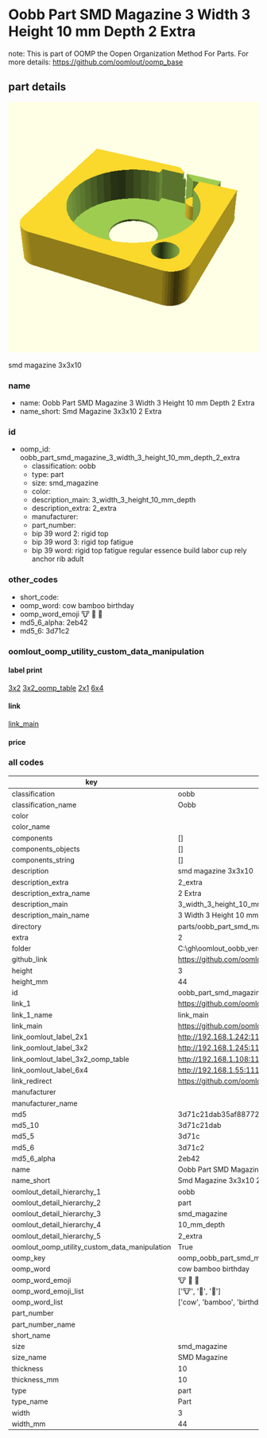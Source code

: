# Oobb Part SMD Magazine 3 Width 3 Height 10 mm Depth 2 Extra  

note: This is part of OOMP the Oopen Organization Method For Parts. For more details: https://github.com/oomlout/oomp_base

##  part details
  

[![](3dpr.png)](3dpr.png)

smd magazine 3x3x10



### name
* name: Oobb Part SMD Magazine 3 Width 3 Height 10 mm Depth 2 Extra
* name_short: Smd Magazine 3x3x10 2 Extra
### id
* oomp_id: oobb_part_smd_magazine_3_width_3_height_10_mm_depth_2_extra
  * classification: oobb
  * type: part
  * size: smd_magazine
  * color: 
  * description_main: 3_width_3_height_10_mm_depth
  * description_extra: 2_extra
  * manufacturer: 
  * part_number: 
  * bip 39 word 2: rigid top
  * bip 39 word 3: rigid top fatigue
  * bip 39 word: rigid top fatigue regular essence build labor cup rely anchor rib adult

### other_codes
* short_code: 
* oomp_word: cow bamboo birthday
* oomp_word_emoji :cow: :bamboo: :birthday:
* md5_6_alpha: 2eb42
* md5_6: 3d71c2






### oomlout_oomp_utility_custom_data_manipulation
#### label print
[3x2](http://192.168.1.245:1112/?label=oomp%202eb42)
[3x2_oomp_table](http://192.168.1.108:1112/?label=oomp%202eb42)
[2x1](http://192.168.1.242:1112/?label=oomp%202eb42)
[6x4](http://192.168.1.55:1112/?label=oomp%202eb42)    

#### link

[link_main](https://github.com/oomlout/oomlout_oobb_version_4_generated_parts/tree/main/navigation_oomp/oobb/part/smd_magazine/3_width_3_height_10_mm_depth/2_extra/part)                              

#### price







### all codes 
| key | value |  
| --- | --- |  
| classification | oobb |  
| classification_name | Oobb |  
| color |  |  
| color_name |  |  
| components | [] |  
| components_objects | [] |  
| components_string | [] |  
| description | smd magazine 3x3x10 |  
| description_extra | 2_extra |  
| description_extra_name | 2 Extra |  
| description_main | 3_width_3_height_10_mm_depth |  
| description_main_name | 3 Width 3 Height 10 mm Depth |  
| directory | parts/oobb_part_smd_magazine_3_width_3_height_10_mm_depth_2_extra |  
| extra | 2 |  
| folder | C:\gh\oomlout_oobb_version_4_generated_parts\parts\oobb_part_smd_magazine_3_width_3_height_10_mm_depth_2_extra |  
| github_link | https://github.com/oomlout/oomlout_oomp_part_src/tree/main/parts/oobb_part_smd_magazine_3_width_3_height_10_mm_depth_2_extra |  
| height | 3 |  
| height_mm | 44 |  
| id | oobb_part_smd_magazine_3_width_3_height_10_mm_depth_2_extra |  
| link_1 | https://github.com/oomlout/oomlout_oobb_version_4_generated_parts/tree/main/navigation_oomp/oobb/part/smd_magazine/3_width_3_height_10_mm_depth/2_extra/part |  
| link_1_name | link_main |  
| link_main | https://github.com/oomlout/oomlout_oobb_version_4_generated_parts/tree/main/navigation_oomp/oobb/part/smd_magazine/3_width_3_height_10_mm_depth/2_extra/part |  
| link_oomlout_label_2x1 | http://192.168.1.242:1112/?label=oomp%202eb42 |  
| link_oomlout_label_3x2 | http://192.168.1.245:1112/?label=oomp%202eb42 |  
| link_oomlout_label_3x2_oomp_table | http://192.168.1.108:1112/?label=oomp%202eb42 |  
| link_oomlout_label_6x4 | http://192.168.1.55:1112/?label=oomp%202eb42 |  
| link_redirect | https://github.com/oomlout/oomlout_oobb_version_4_generated_parts/tree/main/parts/oobb_smd_magazine_03_03_10_nm_8_mm_tape_width_2_mm_tape_thickness_ex_2 |  
| manufacturer |  |  
| manufacturer_name |  |  
| md5 | 3d71c21dab35af887726ab4ca7b93dcf |  
| md5_10 | 3d71c21dab |  
| md5_5 | 3d71c |  
| md5_6 | 3d71c2 |  
| md5_6_alpha | 2eb42 |  
| name | Oobb Part SMD Magazine 3 Width 3 Height 10 mm Depth 2 Extra |  
| name_short | Smd Magazine 3x3x10 2 Extra |  
| oomlout_detail_hierarchy_1 | oobb |  
| oomlout_detail_hierarchy_2 | part |  
| oomlout_detail_hierarchy_3 | smd_magazine |  
| oomlout_detail_hierarchy_4 | 10_mm_depth |  
| oomlout_detail_hierarchy_5 | 2_extra |  
| oomlout_oomp_utility_custom_data_manipulation | True |  
| oomp_key | oomp_oobb_part_smd_magazine_3_width_3_height_10_mm_depth_2_extra |  
| oomp_word | cow bamboo birthday |  
| oomp_word_emoji | :cow: :bamboo: :birthday: |  
| oomp_word_emoji_list | [':cow:', ':bamboo:', ':birthday:'] |  
| oomp_word_list | ['cow', 'bamboo', 'birthday'] |  
| part_number |  |  
| part_number_name |  |  
| short_name |  |  
| size | smd_magazine |  
| size_name | SMD Magazine |  
| thickness | 10 |  
| thickness_mm | 10 |  
| type | part |  
| type_name | Part |  
| width | 3 |  
| width_mm | 44 |  
